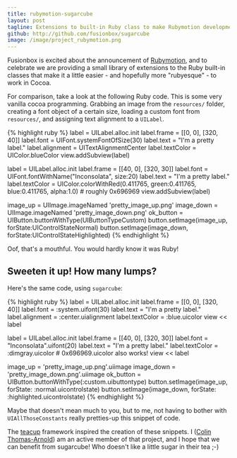 ```yaml
---
title: rubymotion-sugarcube
layout: post
tagline: Extensions to built-in Ruby class to make Rubymotion development more idiomatic
github: http://github.com/fusionbox/sugarcube
image: /image/project_rubymotion.png
---
```

Fusionbox is excited about the announcement of [Rubymotion][], and to celebrate
we are providing a small library of extensions to the Ruby built-in classes
that make it a little easier - and hopefully more "rubyesque" - to work in
Cocoa.

For comparison, take a look at the following Ruby code.  This is some very
vanilla cocoa programming.  Grabbing an image from the `resources/` folder,
creating a font object of a certain size, loading a custom font from
`resources/`, and assigning text alignment to a `UILabel`.

{% highlight ruby %}
label = UILabel.alloc.init
label.frame = [[0, 0], [320, 40]]
label.font = UIFont.systemFontOfSize(30)
label.text = "I'm a pretty label."
label.alignment = UITextAlignmentCenter
label.textColor = UIColor.blueColor
view.addSubview(label)

label = UILabel.alloc.init
label.frame = [[40, 0], [320, 30]]
label.font = UIFont.fontWithName("Inconsolata", size:20)
label.text = "I'm a pretty label."
label.textColor = UIColor.colorWithRed(0.411765, green:0.411765, blue:0.411765, alpha:1.0)  # roughly 0x696969
view.addSubview(label)

image_up = UIImage.imageNamed 'pretty_image_up.png'
image_down = UIImage.imageNamed 'pretty_image_down.png'
ok_button = UIButton.buttonWithType(UIButtonTypeCustom)
button.setImage(image_up, forState:UIControlStateNormal)
button.setImage(image_down, forState:UIControlStateHighlighted)
{% endhighlight %}

Oof, that's a mouthful.  You would hardly know it was Ruby!

## Sweeten it up!  How many lumps?

Here's the same code, using `sugarcube`:

{% highlight ruby %}
label = UILabel.alloc.init
label.frame = [[0, 0], [320, 40]]
label.font = :system.uifont(30)
label.text = "I'm a pretty label."
label.alignment = :center.uialignment
label.textColor = :blue.uicolor
view << label

label = UILabel.alloc.init
label.frame = [[40, 0], [320, 30]]
label.font = "Inconsolata".uifont(20)
label.text = "I'm a pretty label."
label.textColor = :dimgray.uicolor  # 0x696969.uicolor also works!
view << label

image_up = 'pretty_image_up.png'.uiimage
image_down = 'pretty_image_down.png'.uiimage
ok_button = UIButton.buttonWithType(:custom.uibuttontype)
button.setImage(image_up, forState: :normal.uicontrolstate)
button.setImage(image_down, forState: :highlighted.uicontrolstate)
{% endhighlight %}

Maybe that doesn't mean much to you, but to me, not having to bother with
`UIAllThoseConstants` really pretties-up this snippet of code.

The [teacup][] framework inspired the creation of these snippets.  I ([Colin
Thomas-Arnold][]) am an active member of that project, and I hope that we can
benefit from sugarcube!  Who doesn't like a little sugar in their tea ;-)

[Rubymotion]: http://rubymotion.com
[teacup]: http://rubymotion.github.com/teacup
[Colin Thomas-Arnold]: https://github.com/colinta
